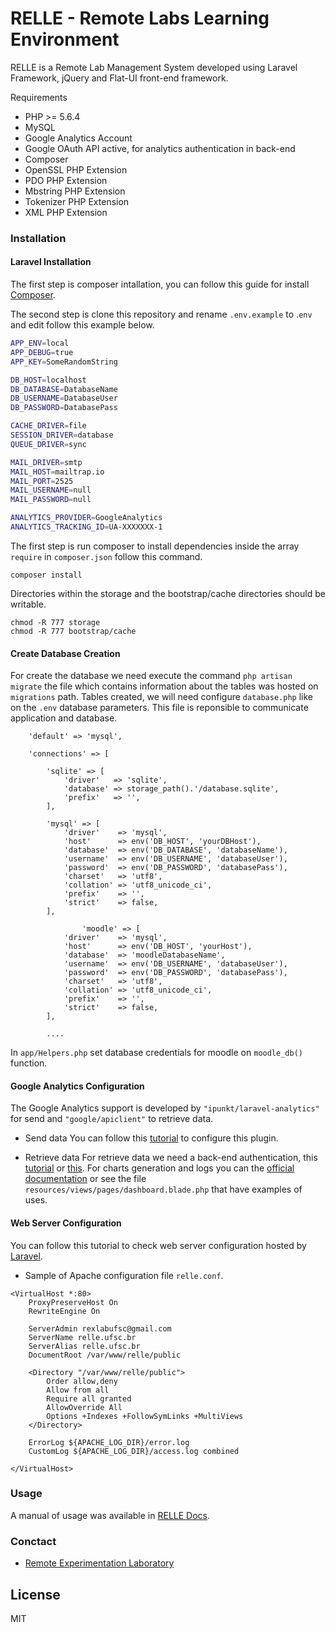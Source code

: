 # RELLE - Remote Labs Learning Environment

RELLE is a Remote Lab Management System developed using Laravel Framework, jQuery and Flat-UI front-end framework.

Requirements
- PHP >= 5.6.4
- MySQL
- Google Analytics Account
- Google OAuth API active, for analytics authentication in back-end
- Composer
- OpenSSL PHP Extension
- PDO PHP Extension
- Mbstring PHP Extension
- Tokenizer PHP Extension
- XML PHP Extension

### Installation

#### Laravel Installation

The first step is composer intallation, you can follow this guide for install [Composer](https://getcomposer.org/doc/00-intro.md#installation-linux-unix-osx).

The second step is clone this repository and rename ``.env.example`` to .``env`` and edit follow this example below.
```sh
APP_ENV=local
APP_DEBUG=true
APP_KEY=SomeRandomString

DB_HOST=localhost
DB_DATABASE=DatabaseName
DB_USERNAME=DatabaseUser
DB_PASSWORD=DatabasePass

CACHE_DRIVER=file
SESSION_DRIVER=database
QUEUE_DRIVER=sync

MAIL_DRIVER=smtp
MAIL_HOST=mailtrap.io
MAIL_PORT=2525
MAIL_USERNAME=null
MAIL_PASSWORD=null

ANALYTICS_PROVIDER=GoogleAnalytics
ANALYTICS_TRACKING_ID=UA-XXXXXXX-1
```

The first step is run composer to install dependencies inside the array ``require`` in ``composer.json`` follow this command.
```
composer install
```

Directories within the storage and the bootstrap/cache directories should be writable.

```
chmod -R 777 storage
chmod -R 777 bootstrap/cache
```

#### Create Database Creation

For create the database we need execute the command ```php artisan migrate``` the file which contains information about the tables was hosted on ```migrations``` path. Tables created, we will need configure ```database.php``` like on the ```.env``` database parameters. This file is reponsible to communicate application and database.

```
	'default' => 'mysql',

	'connections' => [

		'sqlite' => [
			'driver'   => 'sqlite',
			'database' => storage_path().'/database.sqlite',
			'prefix'   => '',
		],

		'mysql' => [
			'driver'    => 'mysql',
			'host'      => env('DB_HOST', 'yourDBHost'),
			'database'  => env('DB_DATABASE', 'databaseName'),
			'username'  => env('DB_USERNAME', 'databaseUser'),
			'password'  => env('DB_PASSWORD', 'databasePass'),
			'charset'   => 'utf8',
			'collation' => 'utf8_unicode_ci',
			'prefix'    => '',
			'strict'    => false,
		],
            
                'moodle' => [
			'driver'    => 'mysql',
			'host'      => env('DB_HOST', 'yourHost'),
			'database'  => 'moodleDatabaseName',
			'username'  => env('DB_USERNAME', 'databaseUser'),
			'password'  => env('DB_PASSWORD', 'databasePass'),
			'charset'   => 'utf8',
			'collation' => 'utf8_unicode_ci',
			'prefix'    => '',
			'strict'    => false,
		],
		
		....
```

In ```app/Helpers.php``` set database credentials for moodle on ```moodle_db()``` function. 
 
#### Google Analytics Configuration

The Google Analytics support is developed by ```"ipunkt/laravel-analytics"``` for send and ```"google/apiclient"``` to retrieve data.

- Send data
You can follow this [tutorial](https://github.com/ipunkt/laravel-analytics) to configure this plugin.

- Retrieve data
For retrieve data we need a back-end authentication, this [tutorial](https://developers.google.com/api-client-library/php/auth/web-app) or [this](https://github.com/google/google-api-php-client). For charts generation and logs you can the [official documentation](https://developers.google.com/analytics/devguides/reporting/embed/v1/) or see the file ```resources/views/pages/dashboard.blade.php``` that have examples of uses.

#### Web Server Configuration

You can follow this tutorial to check web server configuration hosted by [Laravel](https://laravel.com/docs/5.4#web-server-configuration).

- Sample of Apache configuration file ```relle.conf```.
```
<VirtualHost *:80>
	ProxyPreserveHost On
	RewriteEngine On
 
	ServerAdmin rexlabufsc@gmail.com
	ServerName relle.ufsc.br
	ServerAlias relle.ufsc.br
	DocumentRoot /var/www/relle/public
	
	<Directory "/var/www/relle/public">
		Order allow,deny
		Allow from all
		Require all granted
		AllowOverride All
		Options +Indexes +FollowSymLinks +MultiViews
	</Directory>

	ErrorLog ${APACHE_LOG_DIR}/error.log
	CustomLog ${APACHE_LOG_DIR}/access.log combined

</VirtualHost>
```

### Usage

A manual of usage was available in [RELLE Docs](http://relle.ufsc.br/docs).

### Conctact

- [Remote Experimentation Laboratory](http://rexlab.ufsc.br/)

License
----

MIT

